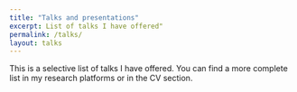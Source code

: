 ```yaml
---
title: "Talks and presentations"
excerpt: List of talks I have offered"
permalink: /talks/
layout: talks
---
```



This is a selective list of talks I have offered. You can find a more complete
list in my research platforms or in the CV section.

